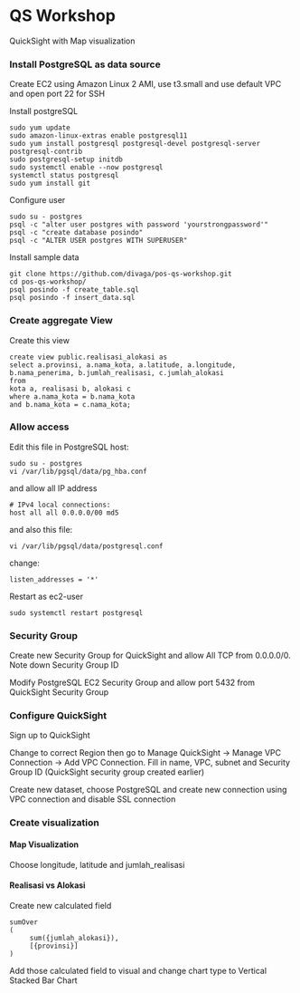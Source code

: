 # QS Workshop

QuickSight with Map visualization


### Install PostgreSQL as data source

Create EC2 using Amazon Linux 2 AMI, use t3.small and use default VPC and open port 22 for SSH


Install postgreSQL
```
sudo yum update
sudo amazon-linux-extras enable postgresql11
sudo yum install postgresql postgresql-devel postgresql-server postgresql-contrib
sudo postgresql-setup initdb
sudo systemctl enable --now postgresql 
systemctl status postgresql
sudo yum install git
```

Configure user
```
sudo su - postgres
psql -c "alter user postgres with password 'yourstrongpassword'"
psql -c "create database posindo"
psql -c "ALTER USER postgres WITH SUPERUSER"
```

Install sample data
```
git clone https://github.com/divaga/pos-qs-workshop.git
cd pos-qs-workshop/
psql posindo -f create_table.sql
psql posindo -f insert_data.sql
```

### Create aggregate View

Create this view

```
create view public.realisasi_alokasi as 
select a.provinsi, a.nama_kota, a.latitude, a.longitude,
b.nama_penerima, b.jumlah_realisasi, c.jumlah_alokasi
from
kota a, realisasi b, alokasi c
where a.nama_kota = b.nama_kota
and b.nama_kota = c.nama_kota;
```

### Allow access 

Edit this file in PostgreSQL host:
```
sudo su - postgres 
vi /var/lib/pgsql/data/pg_hba.conf
```
and allow all IP address
```
# IPv4 local connections:
host all all 0.0.0.0/00 md5
```
and also this file:
```
vi /var/lib/pgsql/data/postgresql.conf
```

change:
```
listen_addresses = '*'

```

Restart as ec2-user
```
sudo systemctl restart postgresql
```


### Security Group
Create new Security Group for QuickSight and allow All TCP from 0.0.0.0/0. Note down Security Group ID

Modify PostgreSQL EC2 Security Group and allow port 5432 from QuickSight Security Group

### Configure QuickSight
Sign up to QuickSight 

Change to correct Region then go to Manage QuickSight -> Manage VPC Connection -> Add VPC Connection. Fill in name, VPC, subnet and Security Group ID (QuickSight security group created earlier)

Create new dataset, choose PostgreSQL and create new connection using VPC connection and disable SSL connection


### Create visualization

#### Map Visualization
Choose longitude, latitude and jumlah_realisasi

#### Realisasi vs Alokasi
Create new calculated field 
```
sumOver
(
     sum({jumlah_alokasi}), 
     [{provinsi}]
) 
```

Add those calculated field to visual and change chart type to Vertical Stacked Bar Chart
